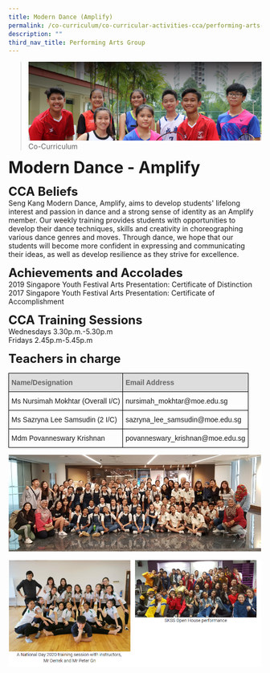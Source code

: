 ```yaml
---
title: Modern Dance (Amplify)
permalink: /co-curriculum/co-curricular-activities-cca/performing-arts-group/modern-dance-amplify
description: ""
third_nav_title: Performing Arts Group
---
```

>![](/images/About%20us.jpg)
>Co-Curriculum

**<font size=6>Modern Dance - Amplify</font>**

**<font size=5>CCA Beliefs</font>**<br>
Seng Kang Modern Dance, Amplify, aims to develop students' lifelong interest and passion in dance and a strong sense of identity as an Amplify member. Our weekly training provides students with opportunities to develop their dance techniques, skills and creativity in choreographing various dance genres and moves. Through dance, we hope that our students will become more confident in expressing and communicating their ideas, as well as develop resilience as they strive for excellence.

  
**<font size=5>Achievements and Accolades</font>**<br>
2019 Singapore Youth Festival Arts Presentation: Certificate of Distinction
2017 Singapore Youth Festival Arts Presentation: Certificate of Accomplishment

  
**<font size=5>CCA Training Sessions</font>**<br>
Wednesdays 3.30p.m.-5.30p.m<br>
Fridays 2.45p.m-5.45p.m

**<font size=5>Teachers in charge</font>**<br>
<table style="border-collapse:collapse;border-spacing:0" class="tg"><thead><tr><th style="background-color:#DDD;border-color:black;border-style:solid;border-width:1px;color:#666;font-family:Arial, sans-serif;font-size:14px;font-weight:bold;overflow:hidden;padding:10px 5px;text-align:left;vertical-align:middle;word-break:normal"><span style="color:#666;background-color:#DDD">Name/Designation</span></th><th style="background-color:#DDD;border-color:black;border-style:solid;border-width:1px;color:#666;font-family:Arial, sans-serif;font-size:14px;font-weight:bold;overflow:hidden;padding:10px 5px;text-align:left;vertical-align:middle;word-break:normal"><span style="color:#666;background-color:#DDD">Email Address</span></th></tr></thead><tbody><tr><td style="border-color:black;border-style:solid;border-width:1px;font-family:Arial, sans-serif;font-size:14px;overflow:hidden;padding:10px 5px;text-align:left;vertical-align:middle;word-break:normal">Ms Nursimah Mokhtar (Overall I/C)</td><td style="border-color:black;border-style:solid;border-width:1px;font-family:Arial, sans-serif;font-size:14px;overflow:hidden;padding:10px 5px;text-align:left;vertical-align:middle;word-break:normal">nursimah_mokhtar@moe.edu.sg</td></tr><tr><td style="border-color:black;border-style:solid;border-width:1px;font-family:Arial, sans-serif;font-size:14px;overflow:hidden;padding:10px 5px;text-align:left;vertical-align:middle;word-break:normal">Ms Sazryna Lee Samsudin (2 I/C)</td><td style="border-color:black;border-style:solid;border-width:1px;font-family:Arial, sans-serif;font-size:14px;overflow:hidden;padding:10px 5px;text-align:left;vertical-align:middle;word-break:normal">sazryna_lee_samsudin@moe.edu.sg</td></tr><tr><td style="border-color:black;border-style:solid;border-width:1px;font-family:Arial, sans-serif;font-size:14px;overflow:hidden;padding:10px 5px;text-align:left;vertical-align:middle;word-break:normal">Mdm Povanneswary Krishnan</td><td style="border-color:black;border-style:solid;border-width:1px;font-family:Arial, sans-serif;font-size:14px;overflow:hidden;padding:10px 5px;text-align:left;vertical-align:middle;word-break:normal">povanneswary_krishnan@moe.edu.sg</td></tr></tbody></table>

![](/images/CCA/Dance%201.png)

![](/images/CCA/Dance%202.png)